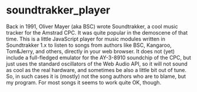 # soundtrakker_player

Back in 1991, Oliver Mayer (aka BSC) wrote Soundtrakker, a cool music tracker for the Amstrad CPC. It was quite popular in the demoscene of that time. This is a little JavaScript player for music modules written in Soundtrakker 1.x to listen to songs from authors like BSC, Kangaroo, Tom&Jerry, and others, directly in your web browser. It does not (yet) include a full-fledged emulator for the AY-3-8910 soundchip of the CPC, but just uses the standard oscillators of the Web Audio API, so it will not sound as cool as the real hardware, and sometimes be also a little bit out of tune. So, in such cases it is (mostly) not the song authors who are to blame, but my program. For most songs it seems to work quite OK, though.

